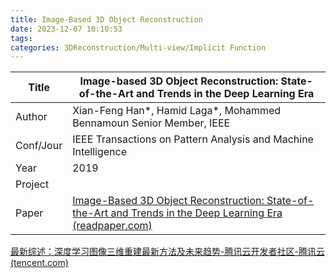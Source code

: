 ```yaml
---
title: Image-Based 3D Object Reconstruction
date: 2023-12-07 10:10:53
tags: 
categories: 3DReconstruction/Multi-view/Implicit Function
---
```


| Title     | Image-based 3D Object Reconstruction: State-of-the-Art and Trends in the Deep Learning Era                                                                                                                 |
| --------- | ---------------------------------------------------------------------------------------------------------------------------------------------------------------------------------------------------------- |
| Author    | Xian-Feng Han*, Hamid Laga*, Mohammed Bennamoun Senior Member, IEEE                                                                                                                                        |
| Conf/Jour | IEEE Transactions on Pattern Analysis and Machine Intelligence                                                                                                                                             |
| Year      | 2019                                                                                                                                                                                                           |
| Project   |                                                                                                                                                                                                            |
| Paper     | [Image-Based 3D Object Reconstruction: State-of-the-Art and Trends in the Deep Learning Era (readpaper.com)](https://readpaper.com/pdf-annotate/note?pdfId=4500339722630619137&noteId=2082170288520054016) |

<!-- more -->

[最新综述：深度学习图像三维重建最新方法及未来趋势-腾讯云开发者社区-腾讯云 (tencent.com)](https://cloud.tencent.com/developer/article/2127922)

